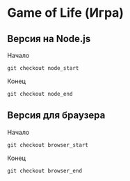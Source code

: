 # Game of Life (Игра)

## Версия на Node.js

Начало

```
git checkout node_start
```

Конец

```
git checkout node_end
```

## Версия для браузера

Начало

```
git checkout browser_start
```

Конец

```
git checkout browser_end
```
